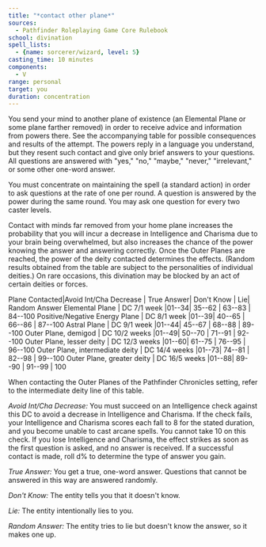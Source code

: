 ```yaml
---
title: "*contact other plane*"
sources:
  - Pathfinder Roleplaying Game Core Rulebook
school: divination
spell_lists:
  - {name: sorcerer/wizard, level: 5}
casting_time: 10 minutes
components:
  - V
range: personal
target: you
duration: concentration
---
```


You send your mind to another plane of existence (an Elemental Plane or some plane farther removed) in order to receive advice and information from powers there. See the accompanying table for possible consequences and results of the attempt. The powers reply in a language you understand, but they resent such contact and give only brief answers to your questions. All questions are answered with "yes," "no," "maybe," "never," "irrelevant," or some other one-word answer.

You must concentrate on maintaining the spell (a standard action) in order to ask questions at the rate of one per round. A question is answered by the power during the same round. You may ask one question for every two caster levels.

Contact with minds far removed from your home plane increases the probability that you will incur a decrease in Intelligence and Charisma due to your brain being overwhelmed, but also increases the chance of the power knowing the answer and answering correctly. Once the Outer Planes are reached, the power of the deity contacted determines the effects. (Random results obtained from the table are subject to the personalities of individual deities.) On rare occasions, this divination may be blocked by an act of certain deities or forces.


Plane Contacted|Avoid Int/Cha Decrease | True Answer| Don't Know | Lie| Random Answer
Elemental Plane | DC 7/1 week |01--34| 35--62                   | 63--83 | 84--100
Positive/Negative Energy Plane | DC 8/1 week |01--39| 40--65    | 66--86 | 87--100
Astral Plane | DC 9/1 week |01--44| 45--67                      | 68--88 | 89--100
Outer Plane, demigod | DC 10/2 weeks |01--49| 50--70            | 71--91 | 92--100
Outer Plane, lesser deity | DC 12/3 weeks |01--60| 61--75       | 76--95 | 96--100
Outer Plane, intermediate deity | DC 14/4 weeks |01--73| 74--81 | 82--98 | 99--100
Outer Plane, greater deity | DC 16/5 weeks |01--88| 89--90      | 91--99 | 100

When contacting the Outer Planes of the Pathfinder Chronicles setting, refer to the intermediate deity line of this table.

*Avoid Int/Cha Decrease:* You must succeed on an Intelligence check against this DC to avoid a decrease in Intelligence and Charisma. If the check fails, your Intelligence and Charisma scores each fall to 8 for the stated duration, and you become unable to cast arcane spells. You cannot take 10 on this check. If you lose Intelligence and Charisma, the effect strikes as soon as the first question is asked, and no answer is received. If a successful contact is made, roll d% to determine the type of answer you gain.

*True Answer:* You get a true, one-word answer. Questions that cannot be answered in this way are answered randomly.

*Don't Know:* The entity tells you that it doesn't know.

*Lie:* The entity intentionally lies to you.

*Random Answer:* The entity tries to lie but doesn't know the answer, so it makes one up.

